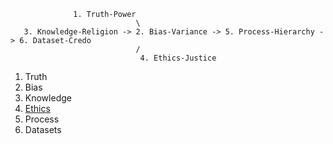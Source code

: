 ```
              1. Truth-Power
                            \
   3. Knowledge-Religion -> 2. Bias-Variance -> 5. Process-Hierarchy -> 6. Dataset-Credo
                            /
                             4. Ethics-Justice
```

1. Truth
2. Bias
3. Knowledge
4. [Ethics](https://chomsky.info/1971xxxx/)
5. Process
6. Datasets
